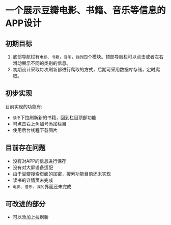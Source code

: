 # 一个展示豆瓣电影、书籍、音乐等信息的APP设计
## 初期目标
1. 底部导航栏有`电影`、`书籍`，`音乐`，`我的`四个模块。顶部导航栏可以点击或者左右滑动展示不同的类别的信息。
2. 初期设计采取每次刷新都进行爬取的方式，后期可采用数据库存储，定时爬取。

## 初步实现
目前实现的功能有:

* `读书`下拉刷新新的书籍，回到栏目顶部功能
* 可点击右上角加号添加栏目
* 使用后台线程下载图片

## 目前存在问题
* 没有对APP的信息进行保存
* 没有对大屏设备适配
* 由于豆瓣搜索页面的加密，搜索功能目前还未实现
* 读书的详情页未完成
* `电影`、`音乐`、`我的`界面还未完成

## 可改进的部分
* 可以添加上拉刷新

